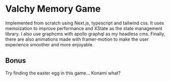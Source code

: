 # Valchy Memory Game

Implemented from scratch using Next.js, typescript and tailwind css. It uses memoization to improve performance and XState as the state management library. I also use graphcms with apollo graphql as my headless cms. Finally, there are also animations made with framer-motion to make the user experience smoother and more enjoyable.

## Bonus

Try finding the easter egg in this game... Konami what?
